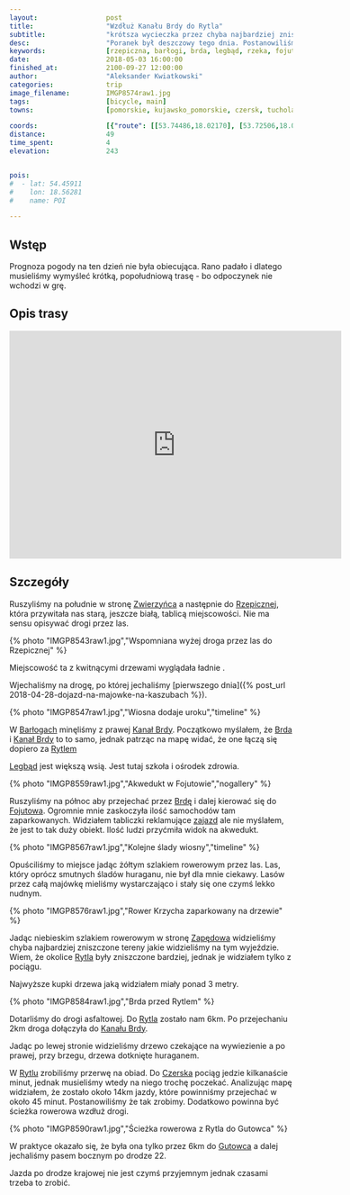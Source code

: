 ```yaml
---
layout:                 post
title:                  "Wzdłuż Kanału Brdy do Rytla"
subtitle:               "krótsza wycieczka przez chyba najbardziej zniszczone huraganem lasy"
desc:                   "Poranek był deszczowy tego dnia. Postanowiliśmy zaplanować krótszą trasę aby się nie nudzić. Oprócz standardowych lasów widzieliśmy efekty huraganu z poprzedniego roku i Kanał Brdy."
keywords:               [rzepiczna, barłogi, brda, legbąd, rzeka, fojutowo, huragan 2017, rytel]
date:                   2018-05-03 16:00:00
finished_at:            2100-09-27 12:00:00
author:                 "Aleksander Kwiatkowski"
categories:             trip
image_filename:         IMGP8574raw1.jpg
tags:                   [bicycle, main]
towns:                  [pomorskie, kujawsko_pomorskie, czersk, tuchola]

coords:                 [{"route": [[53.74486,18.02170], [53.72506,18.04547], [53.71496,18.00934], [53.71038,17.94076], [53.71968,17.94488], [53.72323,17.92917], [53.72146,17.90231], [53.72197,17.87124], [53.71084,17.87278], [53.71821,17.83579], [53.73766,17.81802], [53.75161,17.77365], [53.76552,17.83279], [53.79062,17.94806], [53.78748,17.99037]], "type": "bicycle"}]
distance:               49
time_spent:             4
elevation:              243


pois:
#  - lat: 54.45911
#    lon: 18.56281
#    name: POI

---
```


[wiki-legbad]: https://pl.wikipedia.org/wiki/Legb%C4%85d
[wiki-kanal-brdy]: https://pl.wikipedia.org/wiki/Wielki_Kana%C5%82_Brdy
[wiki-zwierzyniec]: https://pl.wikipedia.org/wiki/Zwierzyniec_(powiat_tucholski)
[wiki-rzepiczna]: https://pl.wikipedia.org/wiki/Rzepiczna
[wiki-barlogi]: https://pl.wikipedia.org/wiki/Bar%C5%82ogi_(kolonia_w_wojew%C3%B3dztwie_kujawsko-pomorskim)
[wiki-kanal-brda]: https://pl.wikipedia.org/wiki/Wielki_Kana%C5%82_Brdy
[wiki-brda]: https://pl.wikipedia.org/wiki/Brda
[wiki-rytel]: https://pl.wikipedia.org/wiki/Rytel
[wiki-fojutowo]: https://pl.wikipedia.org/wiki/Fojutowo
[wiki-zapedowo]: https://pl.wikipedia.org/wiki/Zap%C4%99dowo
[wiki-czersk]: https://pl.wikipedia.org/wiki/Czersk
[wiki-gutowiec]: https://pl.wikipedia.org/wiki/Gutowiec

[zajazd-fojutowo]: http://www.zajazd-fojutowo.pl/


## Wstęp

Prognoza pogody na ten dzień nie była obiecująca. Rano padało i dlatego musieliśmy
wymyśleć krótką, popołudniową trasę - bo odpoczynek nie wchodzi w grę.

## Opis trasy

<iframe height='405' width='590' frameborder='0' allowtransparency='true' scrolling='no' src='https://www.strava.com/activities/1547186582/embed/56e93a545e1ea5c9840209904e8434ab64a9b9d9'></iframe>

## Szczegóły

Ruszyliśmy na południe w stronę [Zwierzyńca][wiki-zwierzyniec] a
następnie do [Rzepicznej][wiki-rzepiczna], która przywitała nas
starą, jeszcze białą, tablicą miejscowości.
Nie ma sensu opisywać drogi przez las.

{% photo "IMGP8543raw1.jpg","Wspomniana wyżej droga przez las do Rzepicznej" %}

Miejscowość ta z kwitnącymi drzewami wyglądała ładnie .

Wjechaliśmy na drogę, po której jechaliśmy
[pierwszego dnia]({% post_url 2018-04-28-dojazd-na-majowke-na-kaszubach %}).

{% photo "IMGP8547raw1.jpg","Wiosna dodaje uroku","timeline" %}

W [Barłogach][wiki-barlogi] minęliśmy z prawej [Kanał Brdy][wiki-kanal-brda].
Początkowo myślałem, że [Brda][wiki-brda] i [Kanał Brdy][wiki-kanal-brdy]
to to samo, jednak patrząc na mapę widać, że one łączą się
dopiero za [Rytlem][wiki-rytel]

[Legbąd][wiki-legbad] jest większą wsią. Jest tutaj szkoła i ośrodek zdrowia.

{% photo "IMGP8559raw1.jpg","Akwedukt w Fojutowie","nogallery" %}

Ruszyliśmy na północ aby przejechać przez [Brdę][wiki-brda] i
dalej kierować się do [Fojutowa][wiki-fojutowo].
Ogromnie mnie zaskoczyła ilość samochodów tam zaparkowanych.
Widziałem tabliczki reklamujące [zajazd][zajazd-fojutowo] ale nie myślałem,
że jest to tak duży obiekt.
Ilość ludzi przyćmiła widok na akwedukt.

{% photo "IMGP8567raw1.jpg","Kolejne ślady wiosny","timeline" %}

Opuściliśmy to miejsce jadąc żółtym szlakiem rowerowym przez las.
Las, który oprócz smutnych śladów huraganu, nie był dla mnie ciekawy.
Lasów przez całą majówkę mieliśmy wystarczająco i stały się one czymś
lekko nudnym.

{% photo "IMGP8576raw1.jpg","Rower Krzycha zaparkowany na drzewie" %}

Jadąc niebieskim szlakiem rowerowym w stronę [Zapędowa][wiki-zapedowo]
widzieliśmy chyba najbardziej zniszczone tereny jakie widzieliśmy
na tym wyjeździe. Wiem, że okolice [Rytla][wiki-rytel] były zniszczone
bardziej, jednak je widziałem tylko z pociągu.

Najwyższe kupki drzewa jaką widziałem miały ponad 3 metry.

{% photo "IMGP8584raw1.jpg","Brda przed Rytlem" %}

Dotarliśmy do drogi asfaltowej. Do [Rytla][wiki-rytel] zostało nam
6km. Po przejechaniu 2km droga dołączyła do
[Kanału Brdy][wiki-kanal-brdy].

Jadąc po lewej stronie widzieliśmy drzewo czekające na wywiezienie a po
prawej, przy brzegu, drzewa dotknięte huraganem.

W [Rytlu][wiki-rytel] zrobiliśmy przerwę na obiad. Do [Czerska][wiki-czersk]
pociąg jedzie kilkanaście minut, jednak musieliśmy wtedy na niego
trochę poczekać. Analizując mapę widziałem, że zostało około 14km jazdy,
które powinniśmy przejechać w około 45 minut. Postanowiliśmy że
tak zrobimy. Dodatkowo powinna być ścieżka rowerowa wzdłuż drogi.

{% photo "IMGP8590raw1.jpg","Ścieżka rowerowa z Rytla do Gutowca" %}

W praktyce okazało się, że była ona tylko przez 6km do [Gutowca][wiki-gutowiec]
a dalej jechaliśmy pasem bocznym po drodze 22.

Jazda po drodze krajowej nie jest czymś przyjemnym jednak czasami trzeba
to zrobić.
